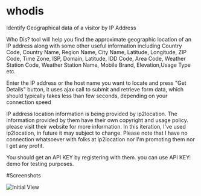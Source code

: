 # whodis
Identify Geographical data of a visitor by IP Address


Who Dis? tool will help you find the approximate geographic location of an IP address along with some other useful information including Country Code, Country Name, Region Name, City Name, Latitude, Longitude, ZIP Code, Time Zone, ISP, Domain, Latitude, IDD Code, Area Code, Weather Station Code, Weather Station Name, Mobile Brand, Elevation,Usage Type etc. 

Enter the IP address or the host name you want to locate and press "Get Details" button, it uses ajax call to submit and retrieve form data, which should typically takes less than few seconds, depending on your connection speed

IP address location information is being provided by ip2location. The information provided by them have their own copyright and usage policy. please visit their website for more information. In this iteration, I've used ip2location, in future it may subject to change.
Please note that I have no connection whatsoever with folks at ip2location nor I'm promoting them nor I get any profit.

You should get an API KEY by registering with them. 
you can use API KEY: demo for testing purposes.


#Screenshots

![Initial View](https://i.imgur.com/YQHUc0H.png)

